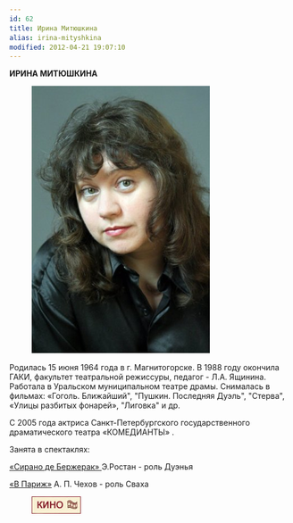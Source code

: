 ```yaml
---
id: 62
title: Ирина Митюшкина
alias: irina-mityshkina
modified: 2012-04-21 19:07:10
---
```


**ИРИНА МИТЮШКИНА**

<figure><img src="./images/stories/mityshkina%20iii.jpg" /></figure>

Родилась 15 июня 1964 года в г. Магнитогорске. В 1988 году окончила ГАКИ, факультет театральной режиссуры, педагог - Л.А. Ящинина. Работала в Уральском муниципальном театре драмы. Снималась в фильмах: «Гоголь. Ближайший", "Пушкин. Последняя Дуэль", "Стерва", «Улицы разбитых фонарей», "Лиговка" и др.

С 2005 года актриса Санкт-Петербургского государственного драматического театра «КОМЕДИАНТЫ» .

Занята в спектаклях:

<a href="60-sirano-de-bergerak.html">«Сирано де Бержерак» </a>Э.Ростан - роль Дуэнья

<a href="41-v-paris.html">«В Париж»</a> А. П. Чехов - роль Сваха

<figure><a href="http://www.kino-teatr.ru/teatr/acter/w/ros/242217/bio/"><img src="./images/stories/random/kino-teatr-88x31.gif" /></a></figure>

